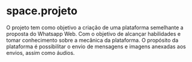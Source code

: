 # space.projeto
O projeto tem como objetivo a criação de uma plataforma semelhante a proposta do Whatsapp Web. Com o objetivo de alcançar habilidades e tomar conhecimento sobre a mecânica da plataforma.
O propósito da plataforma é possibilitar o envio de mensagens e imagens anexadas aos envios, assim como áudios.
